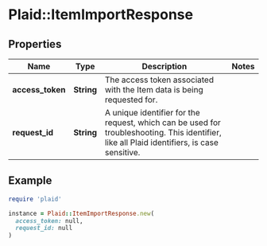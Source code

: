# Plaid::ItemImportResponse

## Properties

| Name | Type | Description | Notes |
| ---- | ---- | ----------- | ----- |
| **access_token** | **String** | The access token associated with the Item data is being requested for. |  |
| **request_id** | **String** | A unique identifier for the request, which can be used for troubleshooting. This identifier, like all Plaid identifiers, is case sensitive. |  |

## Example

```ruby
require 'plaid'

instance = Plaid::ItemImportResponse.new(
  access_token: null,
  request_id: null
)
```

